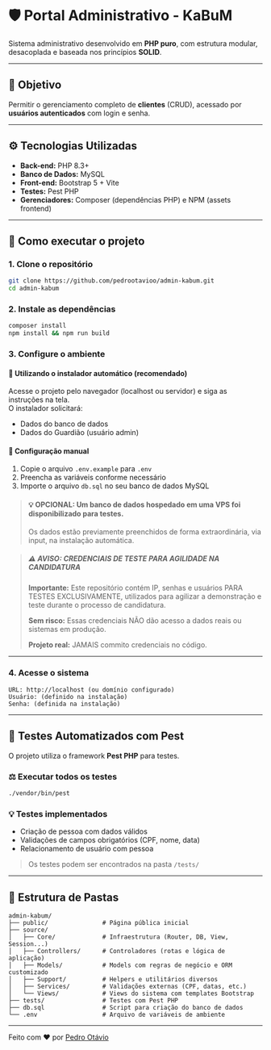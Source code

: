 # 🛡️ Portal Administrativo - KaBuM

Sistema administrativo desenvolvido em **PHP puro**, com estrutura modular, desacoplada e baseada nos princípios **SOLID**.

---

## 🌟 Objetivo

Permitir o gerenciamento completo de **clientes** (CRUD), acessado por **usuários autenticados** com login e senha.

---

## ⚙️ Tecnologias Utilizadas

- **Back-end:** PHP 8.3+
- **Banco de Dados:** MySQL
- **Front-end:** Bootstrap 5 + Vite
- **Testes:** Pest PHP
- **Gerenciadores:** Composer (dependências PHP) e NPM (assets frontend)

---

## 🚀 Como executar o projeto

### 1. Clone o repositório

```bash
git clone https://github.com/pedrootavioo/admin-kabum.git
cd admin-kabum
```

### 2. Instale as dependências

```bash
composer install
npm install && npm run build
```

### 3. Configure o ambiente

#### 🔹 Utilizando o instalador automático (recomendado)

Acesse o projeto pelo navegador (localhost ou servidor) e siga as instruções na tela.  
O instalador solicitará:

- Dados do banco de dados
- Dados do Guardião (usuário admin)

#### 🔹 Configuração manual

1. Copie o arquivo `.env.example` para `.env`
2. Preencha as variáveis conforme necessário
3. Importe o arquivo `db.sql` no seu banco de dados MySQL

>#### 💡 OPCIONAL:  Um banco de dados hospedado em uma VPS foi disponibilizado para testes.  
> Os dados estão previamente preenchidos de forma extraordinária, via input, na instalação automática.

> ##### ⚠️ AVISO: CREDENCIAIS DE TESTE PARA AGILIDADE NA CANDIDATURA
> **Importante:** Este repositório contém IP, senhas e usuários PARA TESTES EXCLUSIVAMENTE, utilizados para agilizar a demonstração e teste durante o processo de candidatura.
> 
> **Sem risco:** Essas credenciais NÃO dão acesso a dados reais ou sistemas em produção.
> 
> **Projeto real:** JAMAIS commito credenciais no código.

---

### 4. Acesse o sistema

```text
URL: http://localhost (ou domínio configurado)
Usuário: (definido na instalação)
Senha: (definida na instalação)
```

---

## 🔮 Testes Automatizados com Pest

O projeto utiliza o framework **Pest PHP** para testes.

### ⚖️ Executar todos os testes
```bash
./vendor/bin/pest
```

### 💡 Testes implementados
- Criação de pessoa com dados válidos
- Validações de campos obrigatórios (CPF, nome, data)
- Relacionamento de usuário com pessoa

> Os testes podem ser encontrados na pasta `/tests/`

---

## 📂 Estrutura de Pastas

```
admin-kabum/
├── public/               # Página pública inicial
├── source/
│   ├── Core/             # Infraestrutura (Router, DB, View, Session...)
│   ├── Controllers/      # Controladores (rotas e lógica de aplicação)
│   ├── Models/           # Models com regras de negócio e ORM customizado
│   ├── Support/          # Helpers e utilitários diversos
│   ├── Services/         # Validações externas (CPF, datas, etc.)
│   └── Views/            # Views do sistema com templates Bootstrap
├── tests/                # Testes com Pest PHP
├── db.sql                # Script para criação do banco de dados
└── .env                  # Arquivo de variáveis de ambiente
```

---

Feito com ❤️ por [Pedro Otávio](https://github.com/pedrootavioo)
